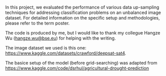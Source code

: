 In this project, we evaluated the performance of various data up-sampling techniques for addressing classification problems on an unbalanced image dataset. For detailed information on the specific setup and methodologies, please refer to the term poster.


The code is produced by me, but I would like to thank my collegue Hangze Wu (hangze.wu@bse.eu) for helping with the writing. 


The image dataset we used is this one: https://www.kaggle.com/datasets/crawford/deepsat-sat4.


The basice setup of the model (before grid-searching) was adapted from https://www.kaggle.com/code/dsrhul/agricultural-drought-prediction
